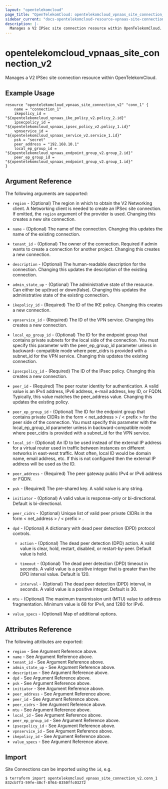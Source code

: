 ```yaml
---
layout: "opentelekomcloud"
page_title: "OpenTelekomCloud: opentelekomcloud_vpnaas_site_connection_v2"
sidebar_current: "docs-opentelekomcloud-resource-vpnaas-site-connection-v2"
description: |-
  Manages a V2 IPSec site connection resource within OpenTelekomCloud.
---
```


# opentelekomcloud\_vpnaas\_site\_connection\_v2

Manages a V2 IPSec site connection resource within OpenTelekomCloud.

## Example Usage

```hcl
resource "opentelekomcloud_vpnaas_site_connection_v2" "conn_1" {
	name = "connection_1"
	ikepolicy_id = "${opentelekomcloud_vpnaas_ike_policy_v2.policy_2.id}"
	ipsecpolicy_id = "${opentelekomcloud_vpnaas_ipsec_policy_v2.policy_1.id}"
	vpnservice_id = "${opentelekomcloud_vpnaas_service_v2.service_1.id}"
	psk = "secret"
	peer_address = "192.168.10.1"
	local_ep_group_id = "${opentelekomcloud_vpnaas_endpoint_group_v2.group_2.id}"
	peer_ep_group_id = "${opentelekomcloud_vpnaas_endpoint_group_v2.group_1.id}"
}
```

## Argument Reference

The following arguments are supported:

* `region` - (Optional) The region in which to obtain the V2 Networking client.
    A Networking client is needed to create an IPSec site connection. If omitted, the
    `region` argument of the provider is used. Changing this creates a new
    site connection.

* `name` - (Optional) The name of the connection. Changing this updates the name of
    the existing connection.

* `tenant_id` - (Optional) The owner of the connection. Required if admin wants to
    create a connection for another project. Changing this creates a new connection.

* `description` - (Optional) The human-readable description for the connection.
    Changing this updates the description of the existing connection.

* `admin_state_up` - (Optional) The administrative state of the resource. Can either be up(true) or down(false).
    Changing this updates the administrative state of the existing connection.

* `ikepolicy_id` - (Required) The ID of the IKE policy. Changing this creates a new connection.

* `vpnservice_id` - (Required) The ID of the VPN service. Changing this creates a new connection.

* `local_ep_group_id` - (Optional) The ID for the endpoint group that contains private subnets for the local side of the connection.
    You must specify this parameter with the peer_ep_group_id parameter unless
	in backward- compatible mode where peer_cidrs is provided with a subnet_id for the VPN service.
    Changing this updates the existing connection.

* `ipsecpolicy_id` - (Required) The ID of the IPsec policy. Changing this creates a new connection.

* `peer_id` - (Required) The peer router identity for authentication. A valid value is an IPv4 address, IPv6 address, e-mail address, key ID, or FQDN.
	Typically, this value matches the peer_address value.
	Changing this updates the existing policy.

* `peer_ep_group_id` - (Optional) The ID for the endpoint group that contains private CIDRs in the form < net_address > / < prefix > for the peer side of the connection.
	You must specify this parameter with the local_ep_group_id parameter unless in backward-compatible mode
	where peer_cidrs is provided with a subnet_id for the VPN service.

* `local_id` - (Optional) An ID to be used instead of the external IP address for a virtual router used in traffic between instances on different networks in east-west traffic.
	Most often, local ID would be domain name, email address, etc.
	If this is not configured then the external IP address will be used as the ID.

* `peer_address` - (Required) The peer gateway public IPv4 or IPv6 address or FQDN.

* `psk` - (Required) The pre-shared key. A valid value is any string.

* `initiator` - (Optional) A valid value is response-only or bi-directional. Default is bi-directional.

* `peer_cidrs` - (Optional) Unique list of valid peer private CIDRs in the form < net_address > / < prefix > .

* `dpd` - (Optional) A dictionary with dead peer detection (DPD) protocol controls.
    - `action` - (Optional) The dead peer detection (DPD) action.
		A valid value is clear, hold, restart, disabled, or restart-by-peer.
		Default value is hold.

    - `timeout` - (Optional) The dead peer detection (DPD) timeout in seconds.
		A valid value is a positive integer that is greater than the DPD interval value.
		Default is 120.

    - `interval` - (Optional) The dead peer detection (DPD) interval, in seconds.
		A valid value is a positive integer.
		Default is 30.

* `mtu` -  (Optional) The maximum transmission unit (MTU) value to address fragmentation.
	Minimum value is 68 for IPv4, and 1280 for IPv6.

* `value_specs` - (Optional) Map of additional options.

## Attributes Reference

The following attributes are exported:

* `region` - See Argument Reference above.
* `name` - See Argument Reference above.
* `tenant_id` - See Argument Reference above.
* `admin_state_up` - See Argument Reference above.
* `description` - See Argument Reference above.
* `dpd` - See Argument Reference above.
* `psk` - See Argument Reference above.
* `initiator` - See Argument Reference above.
* `peer_address` - See Argument Reference above.
* `peer_id` - See Argument Reference above.
* `peer_cidrs` - See Argument Reference above.
* `mtu` - See Argument Reference above.
* `local_id` - See Argument Reference above.
* `peer_ep_group_id` - See Argument Reference above.
* `ipsecpolicy_id` - See Argument Reference above.
* `vpnservice_id` - See Argument Reference above.
* `ikepolicy_id` - See Argument Reference above.
* `value_specs` - See Argument Reference above.

## Import

Site Connections can be imported using the `id`, e.g.

```
$ terraform import opentelekomcloud_vpnaas_site_connection_v2.conn_1 832cb7f3-59fe-40cf-8f64-8350ffc03272
```
